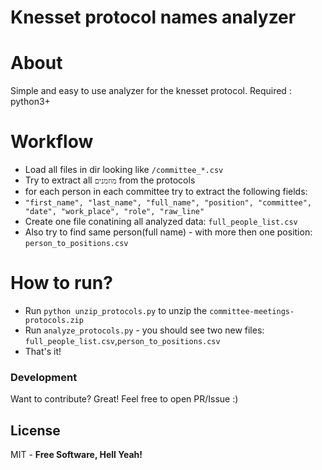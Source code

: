# Knesset protocol names analyzer
# About
Simple and easy to use analyzer for the knesset protocol.
Required : python3+

# Workflow
  - Load all files in dir looking like `/committee_*.csv`
  - Try to extract all `מוזמנים`  from the protocols
  - for each person in each committee try to extract the following fields:
  - `"first_name", "last_name", "full_name", "position", "committee", "date", "work_place", "role", "raw_line"`
  - Create one file conatining all analyzed data: `full_people_list.csv`
  - Also try to find same person(full name) - with more then one position: `person_to_positions.csv`

# How to run?
  - Run `python unzip_protocols.py` to unzip the `committee-meetings-protocols.zip`
  - Run `analyze_protocols.py` - you should see two new files: `full_people_list.csv`,`person_to_positions.csv`
  - That's it!

### Development

Want to contribute? Great!
Feel free to open PR/Issue :)

License
----

MIT - **Free Software, Hell Yeah!**

[//]: #URLs

   [dill]: <https://github.com/joemccann/dillinger>
